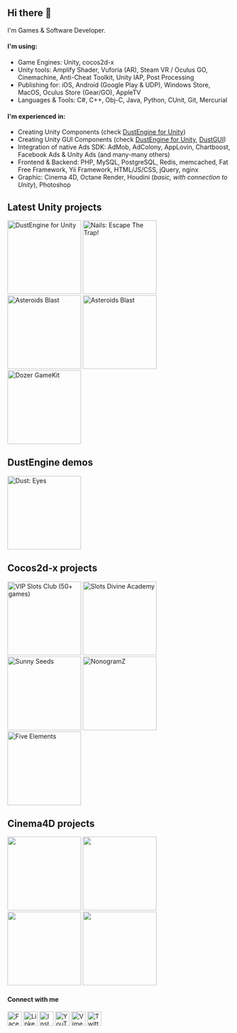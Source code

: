 ## Hi there 👋

I'm Games & Software Developer.

#### I'm using:

- Game Engines: Unity, cocos2d-x
- Unity tools: Amplify Shader, Vuforia (AR), Steam VR / Oculus GO, Cinemachine, Anti-Cheat Toolkit, Unity IAP, Post Processing
- Publishing for: iOS, Android (Google Play & UDP), Windows Store, MacOS, Oculus Store (Gear/GO), AppleTV
- Languages & Tools: C#, C++, Obj-C, Java, Python, CUnit, Git, Mercurial

#### I'm experienced in:

- Creating Unity Components (check [DustEngine for Unity](https://go.andriibakulin.com/dust))
- Creating Unity GUI Components (check [DustEngine for Unity](https://go.andriibakulin.com/dust), [DustGUI](https://go.andriibakulin.com/dustgui))
- Integration of native Ads SDK: AdMob, AdColony, AppLovin, Chartboost, Facebook Ads & Unity Ads (and many-many others)
- Frontend & Backend: PHP, MySQL, PostgreSQL, Redis, memcached, Fat Free Framework, Yii Framework, HTML/JS/CSS, jQuery, nginx
- Graphic: Cinema 4D, Octane Render, Houdini (*basic, with connection to Unity*), Photoshop

## Latest Unity projects

<a href="https://go.andriibakulin.com/dust"><img src="https://andrii-bakulin.github.io/img/unity-dust.png" width="166" alt="DustEngine for Unity" /></a>
<a href="https://go.andriibakulin.com/nails"><img src="https://andrii-bakulin.github.io/img/nails.png" width="166" alt="Nails: Escape The Trap!" /></a>
<a href="https://go.andriibakulin.com/asteroids-blast"><img src="https://andrii-bakulin.github.io/img/asteroids-blast.png" width="166" alt="Asteroids Blast" /></a>
<a href="https://go.andriibakulin.com/asteroids-blast-vr"><img src="https://andrii-bakulin.github.io/img/asteroids-blast-vr.png" width="166" alt="Asteroids Blast" /></a>
<a href="https://go.andriibakulin.com/coins-dozer-gamekit"><img src="https://andrii-bakulin.github.io/img/coins-dozer-gamekit.png" width="166" alt="Dozer GameKit" /></a>

## DustEngine demos

<a href="https://go.andriibakulin.com/dust-eyes"><img src="https://andrii-bakulin.github.io/img/unity-dust-eyes.png?v2" width="166" alt="Dust: Eyes" /></a>

## Cocos2d-x projects

<a href="https://go.andriibakulin.com/slots-vip"><img src="https://andrii-bakulin.github.io/img/slots-vip.png" width="166" alt="VIP Slots Club (50+ games)" /></a>
<a href="https://go.andriibakulin.com/slots-da"><img src="https://andrii-bakulin.github.io/img/slots-da.png" width="166" alt="Slots Divine Academy" /></a>
<a href="https://go.andriibakulin.com/sunny-seeds"><img src="https://andrii-bakulin.github.io/img/sunny-seeds.png?v2" width="166" alt="Sunny Seeds" /></a>
<a href="https://go.andriibakulin.com/nonogramz"><img src="https://andrii-bakulin.github.io/img/nonogramz.png?v2" width="166" alt="NonogramZ" /></a>
<a href="https://go.andriibakulin.com/5elements"><img src="https://andrii-bakulin.github.io/img/five-elements.png" width="166" alt="Five Elements" /></a>

## Cinema4D projects

<a href="https://go.andriibakulin.com/c4d-all-noises"><img src="https://andrii-bakulin.github.io/img/c4d-all-noises.png?v3" width="166" alt="" /></a>
<a href="https://go.andriibakulin.com/c4d-portal"><img src="https://andrii-bakulin.github.io/img/c4d-portal.png?v2" width="166" alt="" /></a>
<a href="https://go.andriibakulin.com/c4d-hologram-human"><img src="https://andrii-bakulin.github.io/img/c4d-hologram-human.png?v2" width="166" alt="" /></a>
<a href="https://go.andriibakulin.com/c4d-skull"><img src="https://andrii-bakulin.github.io/img/c4d-skull.png?v2" width="166" alt="" /></a>

<!--
<a href="https://go.andriibakulin.com/"><img src="https://andrii-bakulin.github.io/img/.png" width="166" alt="" /></a>
-->

#### Connect with me

<a href="https://go.andriibakulin.com/facebook"><img src="https://andrii-bakulin.github.io/img/icons/facebook.png" width="32" alt="Facebook" /></a>
<a href="https://go.andriibakulin.com/linkedin"><img src="https://andrii-bakulin.github.io/img/icons/linkedin.png" width="32" alt="LinkedIn" /></a>
<a href="https://go.andriibakulin.com/instagram"><img src="https://andrii-bakulin.github.io/img/icons/instagram.png" width="32" alt="Instagram" /></a>
<a href="https://go.andriibakulin.com/youtube"><img src="https://andrii-bakulin.github.io/img/icons/youtube.png" width="32" alt="YouTube" /></a>
<a href="https://go.andriibakulin.com/vimeo"><img src="https://andrii-bakulin.github.io/img/icons/vimeo.png" width="32" alt="Vimeo" /></a>
<a href="https://go.andriibakulin.com/twitter"><img src="https://andrii-bakulin.github.io/img/icons/twitter.png" width="32" alt="Twitter" /></a>
